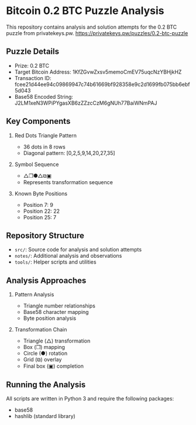 # Bitcoin 0.2 BTC Puzzle Analysis

This repository contains analysis and solution attempts for the 0.2 BTC puzzle from privatekeys.pw. https://privatekeys.pw/puzzles/0.2-btc-puzzle

## Puzzle Details

- Prize: 0.2 BTC
- Target Bitcoin Address: 1KfZGvwZxsv5memoCmEV75uqcNzYBHjkHZ
- Transaction ID: fcee21d44ee94c09869947c74b61669bf928358e9c2d1699fb075bb6ebf5d043
- Base58 Encoded String: J2LM1xeN3WPiPYgasXB6zZZzcCzM6gNUh77BaiWNmPAJ

## Key Components

1. Red Dots Triangle Pattern
   - 36 dots in 8 rows
   - Diagonal pattern: [0,2,5,9,14,20,27,35]

2. Symbol Sequence
   - △❒●△⧉▣
   - Represents transformation sequence

3. Known Byte Positions
   - Position 7: 9
   - Position 22: 22
   - Position 25: 7

## Repository Structure

- `src/`: Source code for analysis and solution attempts
- `notes/`: Additional analysis and observations
- `tools/`: Helper scripts and utilities

## Analysis Approaches

1. Pattern Analysis
   - Triangle number relationships
   - Base58 character mapping
   - Byte position analysis

2. Transformation Chain
   - Triangle (△) transformation
   - Box (❒) mapping
   - Circle (●) rotation
   - Grid (⧉) overlay
   - Final box (▣) completion

## Running the Analysis

All scripts are written in Python 3 and require the following packages:
- base58
- hashlib (standard library)
